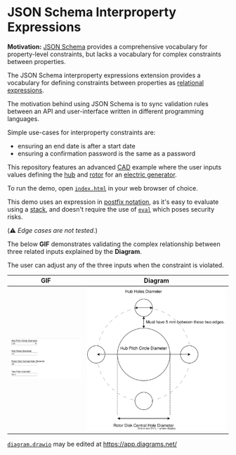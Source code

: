 # JSON Schema Interproperty Expressions

**Motivation:** [JSON Schema](https://json-schema.org/) provides a comprehensive vocabulary for property-level constraints, but lacks a vocabulary for complex constraints between properties.

The JSON Schema interproperty expressions extension provides a vocabulary for defining constraints between properties as [relational expressions](https://en.wikipedia.org/wiki/Relational_operator).

The motivation behind using JSON Schema is to sync validation rules between an API and user-interface written in different programming languages.

Simple use-cases for interproperty constraints are:

* ensuring an end date is after a start date
* ensuring a confirmation password is the same as a password

This repository features an advanced [CAD](https://en.wikipedia.org/wiki/Computer-aided_design) example where the user inputs values defining the [hub](https://en.wikipedia.org/wiki/Wheel#Hub) and [rotor](https://en.wikipedia.org/wiki/Rotor_(electric)) for an [electric generator](https://en.wikipedia.org/wiki/Electric_generator).

To run the demo, open [`index.html`](./index.html) in your web browser of choice.

This demo uses an expression in [postfix notation](https://en.wikipedia.org/wiki/Reverse_Polish_notation), as it's easy to evaluate using a [stack](https://en.wikipedia.org/wiki/Stack_(abstract_data_type)), and doesn't require the use of [`eval`](https://developer.mozilla.org/en-US/docs/Web/JavaScript/Reference/Global_Objects/eval) which poses security risks.

(⚠️ *Edge cases are not tested.*)

The below **GIF** demonstrates validating the complex relationship between three related inputs explained by the **Diagram**.

The user can adjust any of the three inputs when the constraint is violated.

|GIF|Diagram|
|---|---|
|![Demo](./json-schema-interproperty-expressions-demo.gif)|![Diagram](./diagram.svg)|

[`diagram.drawio`](./diagram.drawio) may be edited at https://app.diagrams.net/
